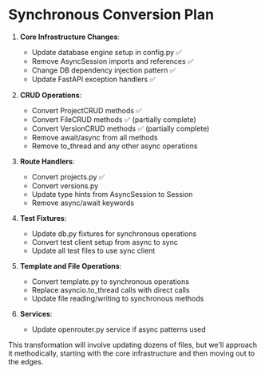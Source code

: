 # Synchronous Conversion Plan

1. **Core Infrastructure Changes**:
   - Update database engine setup in config.py ✅
   - Remove AsyncSession imports and references ✅
   - Change DB dependency injection pattern ✅
   - Update FastAPI exception handlers ✅

2. **CRUD Operations**:
   - Convert ProjectCRUD methods ✅
   - Convert FileCRUD methods ✅ (partially complete)
   - Convert VersionCRUD methods ✅ (partially complete)
   - Remove await/async from all methods
   - Remove to_thread and any other async operations

3. **Route Handlers**:
   - Convert projects.py ✅
   - Convert versions.py
   - Update type hints from AsyncSession to Session
   - Remove async/await keywords

4. **Test Fixtures**:
   - Update db.py fixtures for synchronous operations
   - Convert test client setup from async to sync
   - Update all test files to use sync client

5. **Template and File Operations**:
   - Convert template.py to synchronous operations
   - Replace asyncio.to_thread calls with direct calls
   - Update file reading/writing to synchronous methods

6. **Services**:
   - Update openrouter.py service if async patterns used

This transformation will involve updating dozens of files, but we'll approach it methodically, starting with the core infrastructure and then moving out to the edges.
